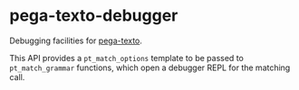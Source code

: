 pega-texto-debugger
===================
Debugging facilities for [pega-texto](https://github.com/gilzoide/pega-texto).

This API provides a `pt_match_options` template to be passed to
`pt_match_grammar` functions, which open a debugger REPL for the matching call.
